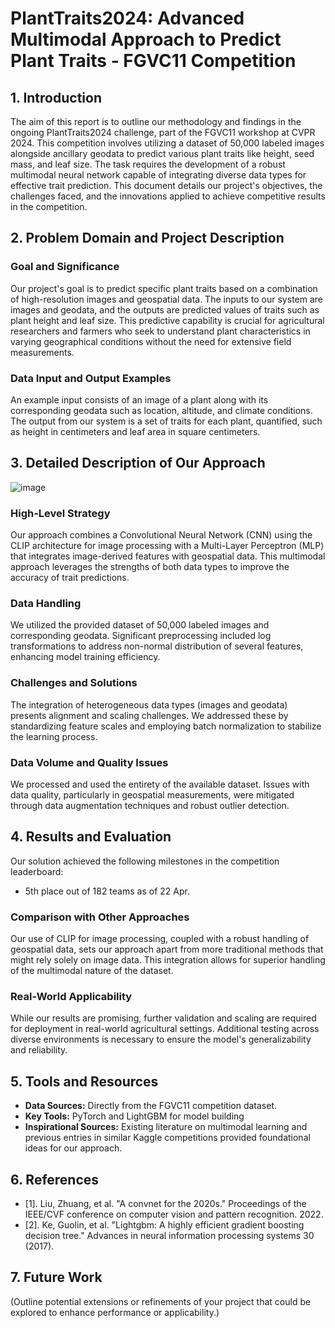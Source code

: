# PlantTraits2024: Advanced Multimodal Approach to Predict Plant Traits - FGVC11 Competition

## 1. Introduction

The aim of this report is to outline our methodology and findings in the ongoing PlantTraits2024 challenge, part of the FGVC11 workshop at CVPR 2024. This competition involves utilizing a dataset of 50,000 labeled images alongside ancillary geodata to predict various plant traits like height, seed mass, and leaf size. The task requires the development of a robust multimodal neural network capable of integrating diverse data types for effective trait prediction. This document details our project's objectives, the challenges faced, and the innovations applied to achieve competitive results in the competition.

## 2. Problem Domain and Project Description

### Goal and Significance
Our project's goal is to predict specific plant traits based on a combination of high-resolution images and geospatial data. The inputs to our system are images and geodata, and the outputs are predicted values of traits such as plant height and leaf size. This predictive capability is crucial for agricultural researchers and farmers who seek to understand plant characteristics in varying geographical conditions without the need for extensive field measurements.

### Data Input and Output Examples
An example input consists of an image of a plant along with its corresponding geodata such as location, altitude, and climate conditions. The output from our system is a set of traits for each plant, quantified, such as height in centimeters and leaf area in square centimeters.

## 3. Detailed Description of Our Approach

![image](https://github.com/ywugwu/ywugwu.github.io/assets/128890731/21a71229-9772-4198-8d03-9f8712457f9c)

### High-Level Strategy
Our approach combines a Convolutional Neural Network (CNN) using the CLIP architecture for image processing with a Multi-Layer Perceptron (MLP) that integrates image-derived features with geospatial data. This multimodal approach leverages the strengths of both data types to improve the accuracy of trait predictions.

### Data Handling
We utilized the provided dataset of 50,000 labeled images and corresponding geodata. Significant preprocessing included log transformations to address non-normal distribution of several features, enhancing model training efficiency.

### Challenges and Solutions
The integration of heterogeneous data types (images and geodata) presents alignment and scaling challenges. We addressed these by standardizing feature scales and employing batch normalization to stabilize the learning process.

### Data Volume and Quality Issues
We processed and used the entirety of the available dataset. Issues with data quality, particularly in geospatial measurements, were mitigated through data augmentation techniques and robust outlier detection.

## 4. Results and Evaluation

Our solution achieved the following milestones in the competition leaderboard:
- 5th place out of 182 teams as of 22 Apr.

### Comparison with Other Approaches
Our use of CLIP for image processing, coupled with a robust handling of geospatial data, sets our approach apart from more traditional methods that might rely solely on image data. This integration allows for superior handling of the multimodal nature of the dataset.

### Real-World Applicability
While our results are promising, further validation and scaling are required for deployment in real-world agricultural settings. Additional testing across diverse environments is necessary to ensure the model's generalizability and reliability.

## 5. Tools and Resources

- **Data Sources:** Directly from the FGVC11 competition dataset.
- **Key Tools:** PyTorch and LightGBM for model building
- **Inspirational Sources:** Existing literature on multimodal learning and previous entries in similar Kaggle competitions provided foundational ideas for our approach.

## 6. References
- [1]. Liu, Zhuang, et al. "A convnet for the 2020s." Proceedings of the IEEE/CVF conference on computer vision and pattern recognition. 2022.
- [2]. Ke, Guolin, et al. "Lightgbm: A highly efficient gradient boosting decision tree." Advances in neural information processing systems 30 (2017).

## 7. Future Work
(Outline potential extensions or refinements of your project that could be explored to enhance performance or applicability.)

